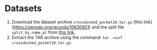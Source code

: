 # Datasets

1. Download the dataset archive `crossdocked_pocket10.tar.gz` [this link] (https://zenodo.org/records/10630921) and the split file `split_by_name.pt` from [this link](https://drive.google.com/drive/folders/1CzwxmTpjbrt83z_wBzcQncq84OVDPurM).
2. Extract the TAR archive using the command: `tar -xzvf crossdocked_pocket10.tar.gz`.
